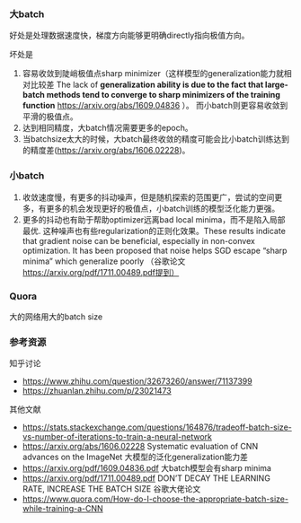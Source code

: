 
### 大batch
好处是处理数据速度快，梯度方向能够更明确directly指向极值方向。  
 
坏处是
1. 容易收敛到陡峭极值点sharp minimizer（这样模型的generalization能力就相对比较差 The lack of **generalization ability is due to the fact that large-batch methods tend to converge to sharp minimizers of the training function**   https://arxiv.org/abs/1609.04836 ）。 而小batch则更容易收敛到平滑的极值点。 
2. 达到相同精度，大batch情况需要更多的epoch。 
3. 当batchsize太大的时候，大batch最终收敛的精度可能会比小batch训练达到的精度差(https://arxiv.org/abs/1606.02228)。 


### 小batch
1. 收敛速度慢，有更多的抖动噪声，但是随机探索的范围更广，尝试的空间更多，有更多的机会发现更好的极值点，小batch训练的模型泛化能力更强。
2. 更多的抖动也有助于帮助optimizer远离bad local minima，而不是陷入局部最优. 这种噪声也有些regularization的正则化效果。These results indicate that gradient noise can be beneficial, especially in non-convex optimization. It has been proposed that noise helps SGD escape “sharp minima” which generalize poorly （谷歌论文 https://arxiv.org/pdf/1711.00489.pdf提到）



### Quora
大的网络用大的batch size

### 参考资源
知乎讨论
* https://www.zhihu.com/question/32673260/answer/71137399
* https://zhuanlan.zhihu.com/p/23021473

其他文献
* https://stats.stackexchange.com/questions/164876/tradeoff-batch-size-vs-number-of-iterations-to-train-a-neural-network
* https://arxiv.org/abs/1606.02228  Systematic evaluation of CNN advances on the ImageNet  大模型的泛化generalization能力差
* https://arxiv.org/pdf/1609.04836.pdf  大batch模型会有sharp minima
* https://arxiv.org/pdf/1711.00489.pdf   DON’T DECAY THE LEARNING RATE,  INCREASE THE BATCH SIZE 谷歌大佬论文
* https://www.quora.com/How-do-I-choose-the-appropriate-batch-size-while-training-a-CNN




